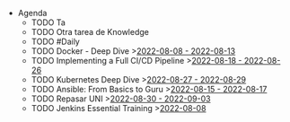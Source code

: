 - Agenda
	- TODO Ta
	- TODO Otra tarea de Knowledge
	- TODO #Daily
	- TODO Docker - Deep Dive >[2022-08-08 - 2022-08-13](#agenda://?start=1659909600000&end=1660383133865)
	- TODO Implementing a Full CI/CD Pipeline >[2022-08-18 - 2022-08-26](#agenda://?start=1660773600000&end=1661506414838)
	- TODO Kubernetes Deep Dive >[2022-08-27 - 2022-08-29](#agenda://?start=1661592907954&end=1661765713385)
	- TODO Ansible: From Basics to Guru >[2022-08-15 - 2022-08-17](#agenda://?start=1660556086840&end=1660728891560)
	- TODO Repasar UNI >[2022-08-30 - 2022-09-03](#agenda://?start=1661810400000&end=1662197869049)
	- TODO Jenkins Essential Training >[2022-08-08](#agenda://?start=1659965400000&end=1659969000000)